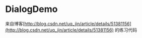 # DialogDemo
来自博客[http://blog.csdn.net/uq_jin/article/details/51381156](http://blog.csdn.net/uq_jin/article/details/51381156)
的练习代码
